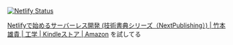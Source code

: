[![Netlify Status](https://api.netlify.com/api/v1/badges/a0394542-8970-41ce-92ec-e0ebee578ad2/deploy-status)](https://app.netlify.com/sites/tyankatsu-netlify-playground/deploys)

[Netlifyで始めるサーバーレス開発 \(技術書典シリーズ（NextPublishing）\) \| 竹本 雄貴 \| 工学 \| Kindleストア \| Amazon](https://www.amazon.co.jp/dp/B07MYV48H1/ref=dp-kindle-redirect?_encoding=UTF8&btkr=1)
を試してる